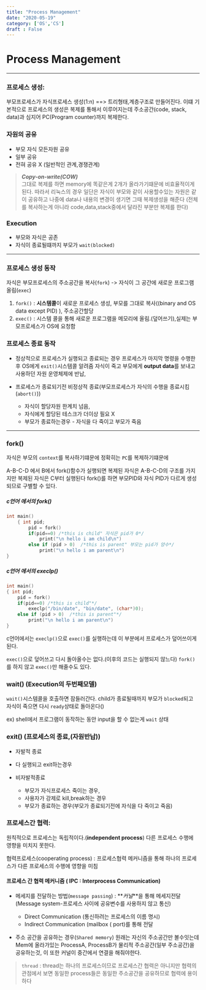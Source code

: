 ```yaml
---
title: "Process Management"
date: "2020-05-19"
category: ['OS','CS']
draft : False
---
```


# Process Management

***

### 프로세스 생성:

부모프로세스가 자식프로세스 생성(1:n) ==> 트리형태,계층구조로 만들어진다.
이떄 기본적으로 프로세스의 생성은 복제를 통해서 이루어지는데 주소공간(code, stack, data)과 심지어 PC(Program counter)까지 복제한다.

### 자원의 공유
* 부모 자식 모든자원 공유
* 일부 공유
* 전혀 공유 X (일반적인 관계,경쟁관계)

>**_Copy-on-write(COW)_**   
>그대로 복제를 하면 memory에 똑같은게 2개가 올라가기떄문에 비효율적이게 된다. 따라서 리눅스의 경우 일단은 자식이 부모와 같이 사용할수있는 자원은 같이 공유하고 나중에 data나 내용의 변경이 생기면 그때 복제생성을 해준다 (전체를 복사하는게 아니라 code,data,stack중에서 달라진 부분만 복제를 한다)

### Execution
* 부모와 자식은 공존
* 자식이 종료될떄까지 부모가 `wait(blocked)`

***

### 프로세스 생성 동작
자식은 부모프로세스의 주소공간을 복사(`fork`) -> 자식이 그 공간에 새로운 프로그램 올림(`exec`)

1. `fork()` : **시스템콜**이 새로운 프로세스 생성, 부모를 그대로 복사((binary and OS data except PID) ), 주소공간할당
2. `exec()` : 시스템 콜을 통해 새로운 프로그램을 메모리에 올림.(덮어쓰기),실제는 부모프로세스가 OS에 요청함


### 프로세스 종료 동작

- 정상적으로 프로세스가 실행되고 종료되는 경우
프로세스가 마지막 명령을 수행한 후 OS에게 `exit()`시스템콜 알려줌
자식이 죽고 부모에게 **output data**를 보내고 사용하던 자원 운영체제에 반납,

- 프로세스가 종료되기전 비정상적 종료(부모프로세스가 자식의 수행을 종료시킴(`abort()`))
    * 자식이 할당자원 한계치 넘음, 
    * 자식에게 할당된 테스크가 더이상 필요 X
    * 부모가 종료하는경우 - 자식을 다 죽이고 부모가 죽음


***

### fork() 

자식은 부모의 `context`를 복사하기떄문에 정확히는 `PC`를 복제하기떄문에

A-B-C-D 에서 B에서 fork()함수가 실행되면 복제된 자식은 A-B-C-D의 구조를 가지지만 복제된 자식은 C부터 실행된다
fork()를 하면 부모PID와 자식 PID가 다르게 생성되므로 구별할 수 있다.


##### c언어 에서의 fork()
```c
int main()
    { int pid;
        pid = fork()
        if(pid==0) /*this is child" 자식은 pid가 0*/
            print("\n hello i am child\n")
        else if (pid > 0)  /*this is parent" 부모는 pid가 양수*/
            print("\n hello i am parent\n")
}
```


##### c언어 에서의 execlp()
```c
int main()
{ int pid;
    pid = fork()
    if(pid==0) /*this is child"*/
        execlp("/bin/date", "bin/date", (char*)0); 
    else if (pid > 0)  /*this is parent"*/
        print("\n hello i am parent\n")
}
```
c언어에서는 `execlp()`으로 `exec()`를 실행하는데 이 부분에서 프로세스가 덮어쓰이게 된다.

`exec()`으로 덮어쓰고 다시 돌아올수는 없다.(이후의 코드는 실행되지 않느다)
`fork()`를 하지 않고 `exec()`만 해줄수도 있다.


### wait()  (Execution의 두번째모델)
`wait()`시스템콜을 호출하면 잠들러간다. child가 종료될때까지 부모가 `blocked`되고 자식이 죽으면 다시 `ready`상태로 돌아온다()

ex) shell에서 프로그램이 동작하는 동안 input을 할 수 없는게 `wait` 상태


### exit() (프로세스의 종료,(자원반납))

- 자발적 종료 
- 다 실행되고 exit하는경우 
  
- 비자발적종료
  - 부모가 자식프로세스 죽이는 경우, 
  - 사용자가 강제로 kill,break하는 경우
  - 부모가 종료하는 경우(부모가 종료되기전에 자식을 다 죽이고 죽음)


### 프로세스간 협력: 

원칙적으로 프로세스는 독립적이다.(**independent process**) 다른 프로세스 수행에 영향을 미치지 못한다.

협력프로세스(cooperating process) : 프로세스협력 메커니즘을 통해 하나의 프로세스가 다른 프로세스의 수행에 영향을 미침

#### 프로세스 간 협력 메커니즘 ( IPC : Interprocess Communication)

- 메세지를 전달하는 방법(`message passing`) : **_커널_**을 통해 메세지전달(Message system-프로세스 사이에 공유변수를 사용하지 않고 통신)
  - Direct Communication (통신하려는 프로세스의  이름 명시)
  - Indirect Communication (mailbox ( port)를 통해 전달

- 주소 공간을 공유하는 경우(`Shared memory`)
원래는 자신의 주소공간만 볼수잇는데 Mem에 올라가있는 ProcessA, ProcessB가 물리적 주소공간(일부 주소공간)을 공유하는것, 이 또한 커널이 중간에서 연결을 해줘야한다.

> `thread` : thread는 하나의 프로세스이므로 프로세스간 협력은 아니지만 협력의 관점에서 보면 동일한 process들은 동일한 주소공간을 공유하므로 협력에 용이하다

